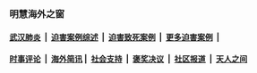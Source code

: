 
### 明慧海外之窗

####  [武汉肺炎](indexes/365.md?t=05270001) &nbsp;|&nbsp;  [迫害案例综述](indexes/328.md?t=05270001) &nbsp;|&nbsp; [迫害致死案例](indexes/277.md?t=05270001)  &nbsp;|&nbsp; [更多迫害案例](indexes/81.md?t=05270001)  &nbsp;|&nbsp; 
####  [时事评论](indexes/19.md?t=05270001) &nbsp;|&nbsp; [海外简讯](indexes/245.md?t=05270001)&nbsp;|&nbsp;  [社会支持](indexes/140.md?t=05270001) &nbsp;|&nbsp; [褒奖决议](indexes/282.md?t=05270001) &nbsp;|&nbsp; [社区报道](indexes/91.md?t=05270001)  &nbsp;|&nbsp; [天人之间](indexes/78.md?t=05270001) 

